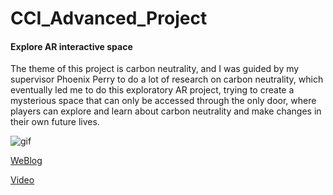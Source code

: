# CCI_Advanced_Project

#### Explore AR interactive space

The theme of this project is carbon neutrality, and I was guided by my supervisor Phoenix Perry to do a lot of research on carbon neutrality, which eventually led me to do this exploratory AR project, trying to create a mysterious space that can only be accessed through the only door, where players can explore and learn about carbon neutrality and make changes in their own future lives.

![gif](https://github.com/KhalilHsu/CCI_Advanced_Project/blob/main/Assets/Images/Untitled.gif)

[WeBlog](https://khalilhsudesign.notion.site/Final-Project-Development-Process-f6ef446336e54653bcc34bb98d83eac6)

[Video]()
